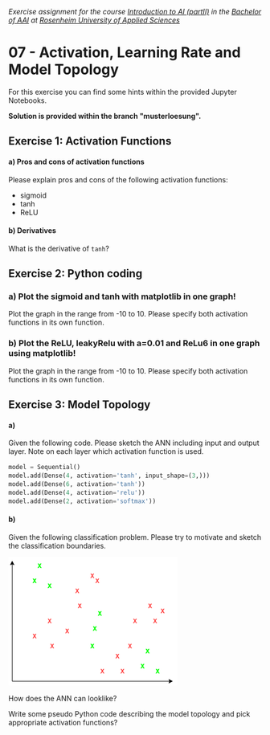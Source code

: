 _Exercise assignment for the course [Introduction to AI (partII)](https://inf-git.fh-rosenheim.de/aai-ai2/hsro-aai-ai2-github-io) in the [Bachelor of AAI](https://www.th-rosenheim.de/en/technology/computer-science-mathematics/applied-artificial-intelligence-bachelors-degree) at [Rosenheim University of Applied Sciences](http://www.th-rosenheim.de)_


# 07 - Activation, Learning Rate and Model Topology

For this exercise you can find some hints within the provided Jupyter Notebooks.

**Solution is provided within the branch "musterloesung".**

## Exercise 1: Activation Functions

#### a) Pros and cons of activation functions

Please explain pros and cons of the following activation functions:

- sigmoid
- tanh
- ReLU

#### b) Derivatives

What is the derivative of `tanh`?

## Exercise 2:  Python coding

### a) Plot the sigmoid and tanh with matplotlib in one graph!

Plot the graph in the range from -10 to 10. Please specify both activation functions in its own function.

### b) Plot the ReLU, leakyRelu with a=0.01 and ReLu6 in one graph using matplotlib!

Plot the graph in the range from -10 to 10. Please specify both activation functions in its own function.

## Exercise 3: Model Topology

#### a)

Given the following code. Please sketch the ANN including input and output layer. Note on each layer which activation function is used.

```python
model = Sequential()
model.add(Dense(4, activation='tanh', input_shape=(3,)))
model.add(Dense(6, activation='tanh'))
model.add(Dense(4, activation='relu'))
model.add(Dense(2, activation='softmax'))
```

#### b)

Given the following classification problem. Please try to motivate and sketch the classification boundaries. 

![](classification.png)

How does the ANN can looklike?

Write some pseudo Python code describing the model topology and pick appropriate activation functions?
